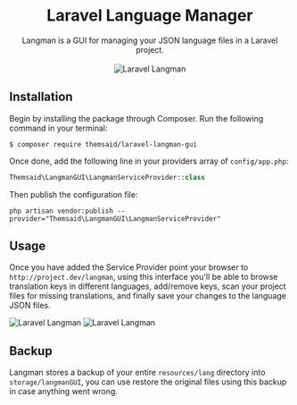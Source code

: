 <h1 align="center">Laravel Language Manager</h1>

<p align="center">
Langman is a GUI for managing your JSON language files in a Laravel project.
<br>
<br>

<img src="https://s12.postimg.org/le9m20025/Screen_Shot_2017-04-25_at_10.10.17_AM.png" alt="Laravel Langman">
</p>

## Installation

Begin by installing the package through Composer. Run the following command in your terminal:

```
$ composer require themsaid/laravel-langman-gui
```

Once done, add the following line in your providers array of `config/app.php`:

```php
Themsaid\LangmanGUI\LangmanServiceProvider::class
```

Then publish the configuration file:

```
php artisan vendor:publish --provider="Themsaid\LangmanGUI\LangmanServiceProvider"
```

## Usage

Once you have added the Service Provider point your browser to `http://project.dev/langman`, using this interface you'll be able to
browse translation keys in different languages, add/remove keys, scan your project files for missing translations, and finally save
your changes to the language JSON files.

<img src="https://s10.postimg.org/km3yx5a8p/Screen_Shot_2017-04-25_at_10.11.08_AM.png" alt="Laravel Langman">

<img src="https://s7.postimg.org/ca7ys45qj/Screen_Shot_2017-04-25_at_10.11.42_AM.png" alt="Laravel Langman">

## Backup

Langman stores a backup of your entire `resources/lang` directory into `storage/langmanGUI`, you can use restore the original files
using this backup in case anything went wrong.